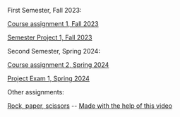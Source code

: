 First Semester, Fall 2023:

[Course assignment 1, Fall 2023](https://gydalo.github.io/GydaMain/CA/)

[Semester Project 1, Fall 2023](https://gydalo.github.io/GydaMain/SP1/index.html)




Second Semester, Spring 2024:

[Course assignment 2, Spring 2024](https://gydalo.github.io/GydaMain/CA-JS1/)

[Project Exam 1, Spring 2024](https://norofffeu.github.io/FED1-PE1-gydalo/index.html)

Other assignments:

[Rock, paper, scissors](https://gydalo.github.io/GydaMain/JS-Full-Course/10-rock-paper-scissors-done.html) --
[Made with the help of this video](https://www.youtube.com/watch?v=EerdGm-ehJQ)
